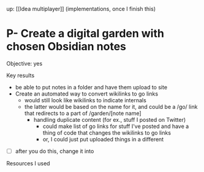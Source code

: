 up: [[Idea multiplayer]] (implementations, once I finish this)
# P- Create a digital garden with chosen Obsidian notes

Objective: yes

Key results
- be able to put notes in a folder and have them upload to site
- Create an automated way to convert wikilinks to go links
	- would still look like wikilinks to indicate internals
	- the latter would be based on the name for it, and could be a /go/ link that redirects to a part of /garden/[note name]
		- handling duplicate content (for ex., stuff I posted on Twitter)
			- could make list of go links for stuff I've posted and have a thing of code that changes the wikilinks to go links
			- or, I could just put uploaded things in a different


- [ ] after you do this, change it into 

Resources I used